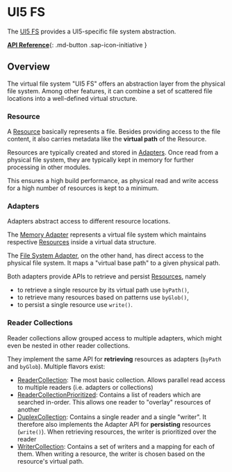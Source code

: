 # UI5 FS

The [UI5 FS](https://github.com/SAP/ui5-fs) provides a UI5-specific file system abstraction.

[**API Reference**](https://ui5.github.io/cli/v4/api/){: .md-button .sap-icon-initiative }

## Overview

The virtual file system "UI5 FS" offers an abstraction layer from the physical file system. Among other features, it can combine a set of scattered file locations into a well-defined virtual structure.

### Resource

A [Resource](https://ui5.github.io/cli/v5/api/@ui5_fs_Resource.html) basically represents a file. Besides providing access to the file content, it also carries metadata like the **virtual path** of the Resource.

Resources are typically created and stored in [Adapters](#adapters). Once read from a physical file system, they are typically kept in memory for further processing in other modules.

This ensures a high build performance, as physical read and write access for a high number of resources is kept to a minimum.

### Adapters

Adapters abstract access to different resource locations.

The [Memory Adapter](https://ui5.github.io/cli/v5/api/@ui5_fs_adapters_Memory.html) represents a virtual file system which maintains respective [Resources](#resource) inside a virtual data structure.

The [File System Adapter](https://ui5.github.io/cli/v5/api/@ui5_fs_adapters_FileSystem.html), on the other hand, has direct access to the physical file system. It maps a "virtual base path" to a given physical path.

Both adapters provide APIs to retrieve and persist [Resources](#resource), namely 

- to retrieve a single resource by its virtual path use `byPath()`,  
- to retrieve many resources based on patterns use `byGlob()`,
- to persist a single resource use `write()`.


### Reader Collections

Reader collections allow grouped access to multiple adapters, which might even be nested in other reader collections.

They implement the same API for **retrieving** resources as adapters (`byPath` and `byGlob`). Multiple flavors exist:

* [ReaderCollection](https://ui5.github.io/cli/v4/api/@ui5_fs_ReaderCollection.html): The most basic collection. Allows parallel read access to multiple readers (i.e. adapters or collections)
* [ReaderCollectionPrioritized](https://ui5.github.io/cli/v4/api/@ui5_fs_ReaderCollectionPrioritized.html): Contains a list of readers which are searched in-order. This allows one reader to "overlay" resources of another
* [DuplexCollection](https://ui5.github.io/cli/v4/api/@ui5_fs_DuplexCollection.html): Contains a single reader and a single "writer". It therefore also implements the Adapter API for **persisting** resources (`write()`). When retrieving resources, the writer is prioritized over the reader
* [WriterCollection](https://ui5.github.io/cli/v4/api/@ui5_fs_WriterCollection.html): Contains a set of writers and a mapping for each of them. When writing a resource, the writer is chosen based on the resource's virtual path.
